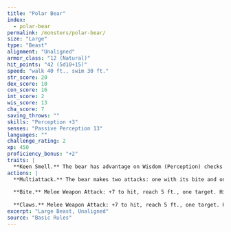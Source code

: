 ```yaml
---
title: "Polar Bear"
index:
  - polar-bear
permalink: /monsters/polar-bear/
size: "Large"
type: "Beast"
alignment: "Unaligned"
armor_class: "12 (Natural)"
hit_points: "42 (5d10+15)"
speed: "walk 40 ft., swim 30 ft."
str_score: 20
dex_score: 10
con_score: 16
int_score: 2
wis_score: 13
cha_score: 7
saving_throws: ""
skills: "Perception +3"
senses: "Passive Perception 13"
languages: ""
challenge_rating: 2
xp: 450
proficiency_bonus: "+2"
traits: |
  **Keen Smell.** The bear has advantage on Wisdom (Perception) checks that rely on smell.
actions: |
  **Multiattack.** The bear makes two attacks: one with its bite and one with its claws.
  
  **Bite.** Melee Weapon Attack: +7 to hit, reach 5 ft., one target. Hit: 9 (1d8 + 5) piercing damage.
  
  **Claws.** Melee Weapon Attack: +7 to hit, reach 5 ft., one target. Hit: 12 (2d6 + 5) slashing damage.
excerpt: "Large Beast, Unaligned"
source: "Basic Rules"
---
```

